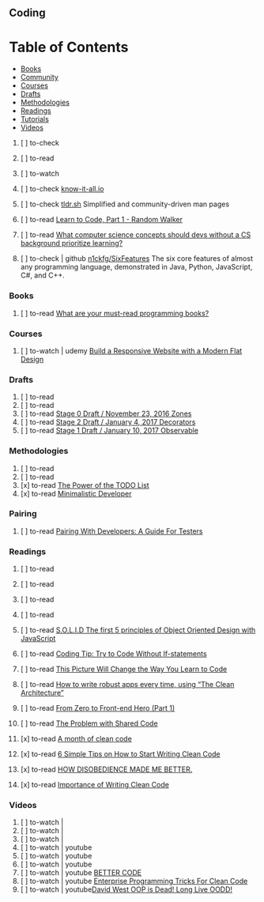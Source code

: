 ## Coding

# Table of Contents
<!-- MarkdownTOC depth=4 -->
  - [Books](#books)
  - [Community](#community)
  - [Courses](#courses)
  - [Drafts](#drafts)
  - [Methodologies](#methodologies)
  - [Readings](#readings)
  - [Tutorials](#tutorials)
  - [Videos](#videos)
<!-- /MarkdownTOC -->

  1. [ ] to-check []()
  1. [ ] to-read []()
  1. [ ] to-watch []()

  1. [ ] to-check [know-it-all.io](https://know-it-all.io/)


  1. [ ] to-check [tldr.sh](http://tldr.sh/) Simplified and community-driven man pages
  1. [ ] to-read [Learn to Code, Part 1 - Random Walker](https://dev.to/rpalo/learn-to-code-part-1---random-walker)

  1. [ ] to-read [What computer science concepts should devs without a CS background prioritize learning?](https://dev.to/ben/what-computer-science-concepts-should-devs-without-a-cs-background-prioritize-learning)

  1. [ ] to-check | github [n1ckfg/SixFeatures](https://github.com/n1ckfg/SixFeatures) The six core features of almost any programming language, demonstrated in Java, Python, JavaScript, C#, and C++.

### Books

  1. [ ] to-read [What are your must-read programming books?](https://dev.to/ben/what-are-your-must-read-programming-books)

### Courses

  1. [ ] to-watch | udemy [Build a Responsive Website with a Modern Flat Design](https://www.udemy.com/build-responsive-website-designs-with-html5-and-css/)

### Drafts

  1. [ ] to-read []()
  1. [ ] to-read []()
  1. [ ] to-read [Stage 0 Draft / November 23, 2016 Zones](https://domenic.github.io/zones/)
  1. [ ] to-read [Stage 2 Draft / January 4, 2017 Decorators](https://tc39.github.io/proposal-decorators/)
  1. [ ] to-read [Stage 1 Draft / January 10, 2017 Observable](https://tc39.github.io/proposal-observable/)

### Methodologies

  1. [ ] to-read []()
  1. [ ] to-read []()
  1. [x] to-read [The Power of the TODO List](https://dev.to/jlhcoder/the-power-of-the-todo-list)
  1. [x] to-read [Minimalistic Developer](https://dev.to/subbramanil/minimalistic-developer)

### Pairing

  1. [ ] to-read [Pairing With Developers: A Guide For Testers](https://dojo.ministryoftesting.com/lessons/pairing-with-developers-a-guide-for-testers)

### Readings

  1. [ ] to-read []()
  1. [ ] to-read []()
  1. [ ] to-read []()
  1. [ ] to-read []()
  1. [ ] to-read [S.O.L.I.D The first 5 principles of Object Oriented Design with JavaScript](https://medium.com/@cramirez92/s-o-l-i-d-the-first-5-priciples-of-object-oriented-design-with-javascript-790f6ac9b9fa)
  1. [ ] to-read [Coding Tip: Try to Code Without If-statements](https://medium.com/@samerbuna/coding-tip-try-to-code-without-if-statements-d06799eed231)

  1. [ ] to-read [This Picture Will Change the Way You Learn to Code](https://medium.freecodecamp.com/this-picture-will-change-the-way-you-learn-to-code-557ac1e109bd)
  1. [ ] to-read [How to write robust apps every time, using “The Clean Architecture”](https://medium.freecodecamp.org/how-to-write-robust-apps-consistently-with-the-clean-architecture-9bdca93e17b)
  1. [ ] to-read [From Zero to Front-end Hero (Part 1)](https://medium.freecodecamp.org/from-zero-to-front-end-hero-part-1-7d4f7f0bff02)

  1. [ ] to-read [The Problem with Shared Code](https://medium.com/@jeffwhelpley/the-problem-with-shared-code-124a20fc3d3b)
  1. [x] to-read [A month of clean code](https://dev.to/gonedark/a-month-of-clean-code-tips-709)
  1. [x] to-read [6 Simple Tips on How to Start Writing Clean Code](https://hackernoon.com/6-simple-tips-on-how-to-start-writing-clean-code-d66c241aa268)
  1. [x] to-read [HOW DISOBEDIENCE MADE ME BETTER.](https://dev.to/oyink/how-disobedience-made-me-better)
  1. [x] to-read [Importance of Writing Clean Code](https://dev.to/mohitrajput987/importance-of-writing-clean-code)

### Videos

  1. [ ] to-watch | []()
  1. [ ] to-watch | []()
  1. [ ] to-watch | []()
  1. [ ] to-watch | youtube []()
  1. [ ] to-watch | youtube []()
  1. [ ] to-watch | youtube []()
  1. [ ] to-watch | youtube [BETTER CODE](https://www.youtube.com/watch?v=QtzVd0MT3R0)
  1. [ ] to-watch | youtube [Enterprise Programming Tricks For Clean Code](https://www.youtube.com/watch?v=dC9vdQkU-xI)
  1. [ ] to-watch | youtube[David West OOP is Dead! Long Live OODD!](https://www.youtube.com/watch?v=RdE-d_EhzmA)
